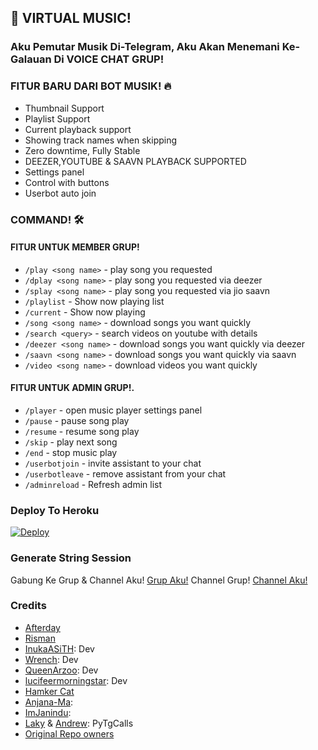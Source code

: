 

<h2 align="centre">🎵 VIRTUAL MUSIC!</h1>

### Aku Pemutar Musik Di-Telegram, Aku Akan Menemani Ke-Galauan Di VOICE CHAT GRUP!

<h3> FITUR BARU DARI BOT MUSIK! 🔥 </h2>

- Thumbnail Support
- Playlist Support
- Current playback support
- Showing track names when skipping
- Zero downtime, Fully Stable
- DEEZER,YOUTUBE & SAAVN PLAYBACK SUPPORTED
- Settings panel
- Control with buttons
- Userbot auto join

### COMMAND! 🛠
#### FITUR UNTUK MEMBER GRUP!

- `/play <song name>` - play song you requested
- `/dplay <song name>` - play song you requested via deezer
- `/splay <song name>` - play song you requested via jio saavn
- `/playlist` - Show now playing list
- `/current` - Show now playing
- `/song <song name>` - download songs you want quickly
- `/search <query>` - search videos on youtube with details
- `/deezer <song name>` - download songs you want quickly via deezer
- `/saavn <song name>` - download songs you want quickly via saavn
- `/video <song name>` - download videos you want quickly

#### FITUR UNTUK ADMIN GRUP!.
- `/player` - open music player settings panel
- `/pause` - pause song play
- `/resume` - resume song play
- `/skip` - play next song
- `/end` - stop music play
- `/userbotjoin` - invite assistant to your chat
- `/userbotleave` - remove assistant from your chat
- `/adminreload` - Refresh admin list

### Deploy To Heroku</h4>

[![Deploy](https://www.herokucdn.com/deploy/button.svg)](https://heroku.com/deploy?template=https://github.com/broky123/Virtual-Music)

### Generate String Session

Gabung Ke Grup & Channel Aku! [Grup Aku!](https://t.me/remaja_virtual62) Channel Grup! [Channel Aku!](https://t.me/chvirtual62)

### Credits
- [Afterday](https://github.com/anehajahlu)
- [Risman](https://github.com/mrismanaziz)
- [InukaASiTH](https://github.com/InukaAsith): Dev
- [Wrench](https://github.com/EverythingSuckz/): Dev
- [QueenArzoo](https://github.com/QueenArzoo): Dev
- [lucifeermorningstar](https://github.com/lucifeermorningstar): Dev
- [Hamker Cat](https://github.com/thehamkercat/)
- [Anjana-Ma](https://github.com/Anjana-Ma): 
- [ImJanindu](https://github.com/ImJanindu): 
- [Laky](https://github.com/Laky-64) & [Andrew](https://github.com/AndrewLaneX): PyTgCalls
- [Original Repo owners](https://github.com/suprojects/CallsMusic)
